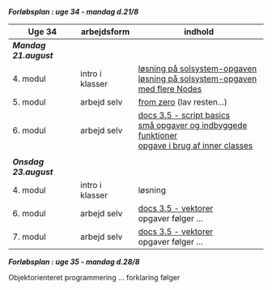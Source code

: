 ***Forløbsplan : uge 34 - mandag d.21/8***

| Uge 34                 | arbejdsform       | indhold                                                                                                                                                                                                                                |
|------------------------|-------------------|----------------------------------------------------------------------------------------------------------------------------------------------------------------------------------------------------------------------------------------|
| ***Mandag 21.august*** |                   |                                                                                                                                                                                                                                        |
| 4. modul               | intro i klasser   | [løsning på solsystem-opgaven](https://github.com/digitaltdesignlyngby/solsystem_opgaven) <br/> [ løsning på solsystem-opgaven med flere Nodes](https://github.com/digitaltdesignlyngby/solsystem2)                                                  |
| 5. modul               | arbejd selv       | [from zero](https://gdquest.github.io/learn-gdscript/)  (lav resten...)                                                                                                                                                                |
| 6. modul               | arbejd selv       | [docs 3.5 - script basics](https://docs.godotengine.org/en/3.5/tutorials/scripting/gdscript/index.html) <br/> [små opgaver og indbyggede funktioner](opgaver_basic.pdf) <br/> [opgave i brug af inner classes](opgave_draaber.md)      |
|                        |                   |                                                                                                                                                                                                                                        |
| ***Onsdag 23.august*** |                   |                                                                                                                                                                                                                                        |
| 4. modul               | intro i klasser   | løsning                                                                                                                                                                                                                                |
| 6. modul               | arbejd selv       | [docs 3.5 - vektorer](https://docs.godotengine.org/en/stable/tutorials/math/vector_math.html#) <br/>opgaver følger ...                                                                                                                 |
| 7. modul               | arbejd selv       | [docs 3.5 - vektorer](https://docs.godotengine.org/en/stable/tutorials/math/vector_math.html#) <br/> opgaver følger ...                                                                                                                |


***Forløbsplan : uge 35 - mandag d.28/8***

Objektorienteret programmering ... forklaring følger 

